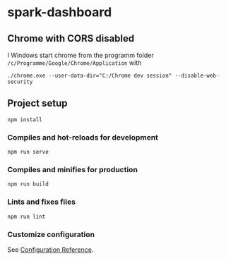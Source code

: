 # spark-dashboard

## Chrome with CORS disabled

I Windows start chrome from the programm folder `/c/Programme/Google/Chrome/Application` with
```
./chrome.exe --user-data-dir="C:/Chrome dev session" --disable-web-security
```

## Project setup
```
npm install
```

### Compiles and hot-reloads for development
```
npm run serve
```

### Compiles and minifies for production
```
npm run build
```

### Lints and fixes files
```
npm run lint
```

### Customize configuration
See [Configuration Reference](https://cli.vuejs.org/config/).

